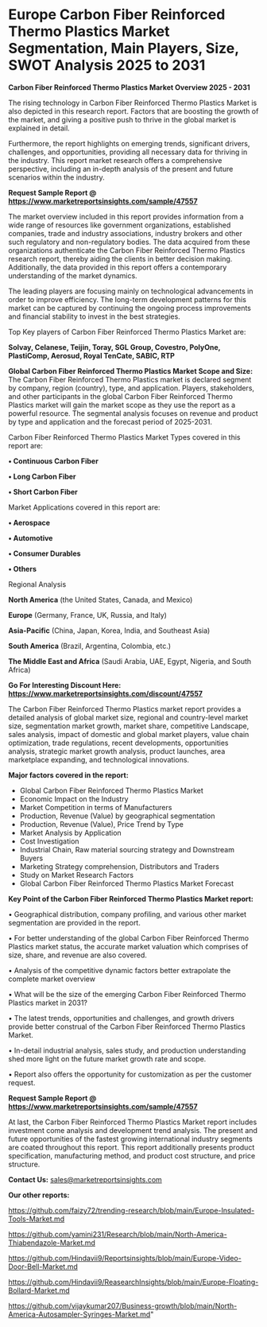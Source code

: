 # Europe Carbon Fiber Reinforced Thermo Plastics Market Segmentation, Main Players, Size, SWOT Analysis 2025 to 2031

<Strong> Carbon Fiber Reinforced Thermo Plastics Market Overview 2025 - 2031</strong>

The rising technology in Carbon Fiber Reinforced Thermo Plastics Market is also depicted in this research report. Factors that are boosting the growth of the market, and giving a positive push to thrive in the global market is explained in detail.

Furthermore, the report highlights on emerging trends, significant drivers, challenges, and opportunities, providing all necessary data for thriving in the industry. This report market research offers a comprehensive perspective, including an in-depth analysis of the present and future scenarios within the industry.

<strong>Request Sample Report @ <a href=https://www.marketreportsinsights.com/sample/47557>https://www.marketreportsinsights.com/sample/47557</a></strong>

The market overview included in this report provides information from a wide range of resources like government organizations, established companies, trade and industry associations, industry brokers and other such regulatory and non-regulatory bodies. The data acquired from these organizations authenticate the Carbon Fiber Reinforced Thermo Plastics research report, thereby aiding the clients in better decision making. Additionally, the data provided in this report offers a contemporary understanding of the market dynamics.

The leading players are focusing mainly on technological advancements in order to improve efficiency. The long-term development patterns for this market can be captured by continuing the ongoing process improvements and financial stability to invest in the best strategies.

Top Key players of Carbon Fiber Reinforced Thermo Plastics Market are:

<strong>Solvay, Celanese, Teijin, Toray, SGL Group, Covestro, PolyOne, PlastiComp, Aerosud, Royal TenCate, SABIC, RTP</strong>

<strong><b>Global Carbon Fiber Reinforced Thermo Plastics Market Scope and Size:</b></strong>
The Carbon Fiber Reinforced Thermo Plastics market is declared segment by company, region (country), type, and application. Players, stakeholders, and other participants in the global Carbon Fiber Reinforced Thermo Plastics market will gain the market scope as they use the report as a powerful resource. The segmental analysis focuses on revenue and product by type and application and the forecast period of 2025-2031.

Carbon Fiber Reinforced Thermo Plastics Market Types covered in this report are:

<strong>•  Continuous Carbon Fiber

•  Long Carbon Fiber

•  Short Carbon Fiber</strong>

Market Applications covered in this report are:

<strong>•  Aerospace

•  Automotive

•  Consumer Durables

•  Others</strong> 

Regional Analysis

<strong>North America</strong> (the United States, Canada, and Mexico)

<strong>Europe</strong> (Germany, France, UK, Russia, and Italy)

<strong>Asia-Pacific</strong> (China, Japan, Korea, India, and Southeast Asia)

<strong>South America</strong> (Brazil, Argentina, Colombia, etc.)

<strong>The Middle East and Africa</strong> (Saudi Arabia, UAE, Egypt, Nigeria, and South Africa)

<strong>Go For Interesting Discount Here: <a href=https://www.marketreportsinsights.com/discount/47557>https://www.marketreportsinsights.com/discount/47557</a></strong>

The Carbon Fiber Reinforced Thermo Plastics market report provides a detailed analysis of global market size, regional and country-level market size, segmentation market growth, market share, competitive Landscape, sales analysis, impact of domestic and global market players, value chain optimization, trade regulations, recent developments, opportunities analysis, strategic market growth analysis, product launches, area marketplace expanding, and technological innovations.

<strong><b>Major factors covered in the report:</b></strong>
<ul>
  <li>Global Carbon Fiber Reinforced Thermo Plastics Market </li>
  <li>Economic Impact on the Industry</li>
  <li>Market Competition in terms of Manufacturers</li>
  <li>Production, Revenue (Value) by geographical segmentation</li>
  <li>Production, Revenue (Value), Price Trend by Type</li>
  <li>Market Analysis by Application</li>
  <li>Cost Investigation</li>
  <li>Industrial Chain, Raw material sourcing strategy and Downstream Buyers</li>
  <li>Marketing Strategy comprehension, Distributors and Traders</li>
  <li>Study on Market Research Factors</li>
  <li>Global Carbon Fiber Reinforced Thermo Plastics Market Forecast</li>
</ul>

<strong><b>Key Point of the Carbon Fiber Reinforced Thermo Plastics Market report:</b></strong>

• Geographical distribution, company profiling, and various other market segmentation are provided in the report.

• For better understanding of the global Carbon Fiber Reinforced Thermo Plastics market status, the accurate market valuation which comprises of size, share, and revenue are also covered.

• Analysis of the competitive dynamic factors better extrapolate the complete market overview

• What will be the size of the emerging Carbon Fiber Reinforced Thermo Plastics market in 2031?

• The latest trends, opportunities and challenges, and growth drivers provide better construal of the Carbon Fiber Reinforced Thermo Plastics Market.

• In-detail industrial analysis, sales study, and production understanding shed more light on the future market growth rate and scope.

• Report also offers the opportunity for customization as per the customer request.

<strong>Request Sample Report @ <a href=https://www.marketreportsinsights.com/sample/47557>https://www.marketreportsinsights.com/sample/47557</a></strong>

At last, the Carbon Fiber Reinforced Thermo Plastics Market report includes investment come analysis and development trend analysis. The present and future opportunities of the fastest growing international industry segments are coated throughout this report. This report additionally presents product specification, manufacturing method, and product cost structure, and price structure.

<strong>Contact Us:</strong>
sales@marketreportsinsights.com

<strong>Our other reports:</strong>

<a href=https://github.com/faizy72/trending-research/blob/main/Europe-Insulated-Tools-Market.md>https://github.com/faizy72/trending-research/blob/main/Europe-Insulated-Tools-Market.md</a>

<a href=https://github.com/yamini231/Research/blob/main/North-America-Thiabendazole-Market.md>https://github.com/yamini231/Research/blob/main/North-America-Thiabendazole-Market.md</a>

<a href=https://github.com/Hindavii9/Reportsinsights/blob/main/Europe-Video-Door-Bell-Market.md>https://github.com/Hindavii9/Reportsinsights/blob/main/Europe-Video-Door-Bell-Market.md</a>

<a href=https://github.com/Hindavii9/ReasearchInsights/blob/main/Europe-Floating-Bollard-Market.md>https://github.com/Hindavii9/ReasearchInsights/blob/main/Europe-Floating-Bollard-Market.md</a>

<a href=https://github.com/vijaykumar207/Business-growth/blob/main/North-America-Autosampler-Syringes-Market.md>https://github.com/vijaykumar207/Business-growth/blob/main/North-America-Autosampler-Syringes-Market.md</a>"
